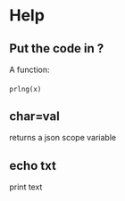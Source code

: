 # Help
## Put the code in ?
A function: 
####
    prlng(x)
## char=val
returns a json scope variable
## echo txt
print text
